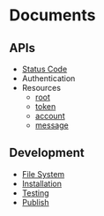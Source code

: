# Documents

## APIs

* [Status Code](api_status_code)
* Authentication
* Resources
    * [root](api_res_root.md)
    * [token](api_res_token.md)
    * [account](api_res_account.md)
    * [message](api_res_message.md)

## Development

* [File System](dev_fs.md)
* [Installation](dev_install.md)
* [Testing](dev_test.md)
* [Publish](dev_publish.md)
